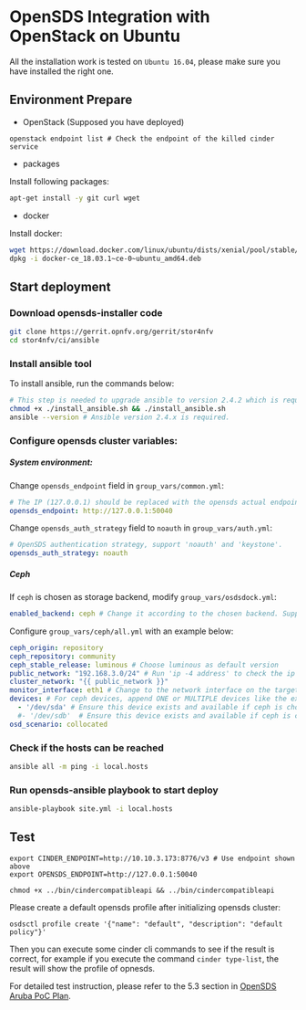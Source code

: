 # OpenSDS Integration with OpenStack on Ubuntu

All the installation work is tested on `Ubuntu 16.04`, please make sure you have
installed the right one.

## Environment Prepare

* OpenStack (Supposed you have deployed)
```shell
openstack endpoint list # Check the endpoint of the killed cinder service
```

* packages

Install following packages:
```bash
apt-get install -y git curl wget
```
* docker

Install docker:
```bash
wget https://download.docker.com/linux/ubuntu/dists/xenial/pool/stable/amd64/docker-ce_18.03.1~ce-0~ubuntu_amd64.deb
dpkg -i docker-ce_18.03.1~ce-0~ubuntu_amd64.deb 
```

## Start deployment
### Download opensds-installer code
```bash
git clone https://gerrit.opnfv.org/gerrit/stor4nfv
cd stor4nfv/ci/ansible
```

### Install ansible tool
To install ansible, run the commands below:
```bash
# This step is needed to upgrade ansible to version 2.4.2 which is required for the "include_tasks" ansible command.
chmod +x ./install_ansible.sh && ./install_ansible.sh
ansible --version # Ansible version 2.4.x is required.
```

### Configure opensds cluster variables:
##### System environment:
Change `opensds_endpoint` field in `group_vars/common.yml`:
```yaml
# The IP (127.0.0.1) should be replaced with the opensds actual endpoint IP
opensds_endpoint: http://127.0.0.1:50040
```

Change `opensds_auth_strategy` field to `noauth` in `group_vars/auth.yml`:
```yaml
# OpenSDS authentication strategy, support 'noauth' and 'keystone'.
opensds_auth_strategy: noauth
```

##### Ceph
If `ceph` is chosen as storage backend, modify `group_vars/osdsdock.yml`:
```yaml
enabled_backend: ceph # Change it according to the chosen backend. Supported backends include 'lvm', 'ceph', and 'cinder'.
```

Configure ```group_vars/ceph/all.yml``` with an example below:
```yml
ceph_origin: repository
ceph_repository: community
ceph_stable_release: luminous # Choose luminous as default version
public_network: "192.168.3.0/24" # Run 'ip -4 address' to check the ip address
cluster_network: "{{ public_network }}"
monitor_interface: eth1 # Change to the network interface on the target machine
devices: # For ceph devices, append ONE or MULTIPLE devices like the example below:
  - '/dev/sda' # Ensure this device exists and available if ceph is chosen
  #- '/dev/sdb'  # Ensure this device exists and available if ceph is chosen
osd_scenario: collocated
```

### Check if the hosts can be reached
```bash
ansible all -m ping -i local.hosts
```

### Run opensds-ansible playbook to start deploy
```bash
ansible-playbook site.yml -i local.hosts
```

## Test
```shell
export CINDER_ENDPOINT=http://10.10.3.173:8776/v3 # Use endpoint shown above
export OPENSDS_ENDPOINT=http://127.0.0.1:50040

chmod +x ../bin/cindercompatibleapi && ../bin/cindercompatibleapi
```

Please create a default opensds profile after initializing opensds cluster:
```shell
osdsctl profile create '{"name": "default", "description": "default policy"}'
```

Then you can execute some cinder cli commands to see if the result is correct,
for example if you execute the command `cinder type-list`, the result will show
the profile of opnesds.

For detailed test instruction, please refer to the 5.3 section in
[OpenSDS Aruba PoC Plan](https://github.com/opensds/opensds/blob/development/docs/test-plans/OpenSDS_Aruba_POC_Plan.pdf).
